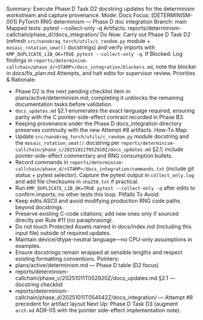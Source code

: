 Summary: Execute Phase D Task D2 docstring updates for the determinism workstream and capture provenance.
Mode: Docs
Focus: [DETERMINISM-001] PyTorch RNG determinism — Phase D doc integration
Branch: main
Mapped tests: pytest --collect-only -q
Artifacts: reports/determinism-callchain/phase_d/<STAMP>/docs_integration/
Do Now: Carry out Phase D Task D2 (refresh `src/nanobrag_torch/utils/c_random.py` module + `mosaic_rotation_umat()` docstrings) and verify imports with `KMP_DUPLICATE_LIB_OK=TRUE pytest --collect-only -q`.
If Blocked: Log findings in `reports/determinism-callchain/phase_d/<STAMP>/docs_integration/blockers.md`, note the blocker in docs/fix_plan.md Attempts, and halt edits for supervisor review.
Priorities & Rationale:
- Phase D2 is the next pending checklist item in plans/active/determinism.md; completing it unblocks the remaining documentation tasks before validation.
- `docs_updates.md` §2.1 enumerates the exact language required, ensuring parity with the C pointer-side-effect contract recorded in Phase B3.
- Keeping provenance under the Phase D docs_integration directory preserves continuity with the new Attempt #8 artifacts.
How-To Map:
- Update `src/nanobrag_torch/utils/c_random.py` module docstring and the `mosaic_rotation_umat()` docstring per `reports/determinism-callchain/phase_c/20251011T052920Z/docs_updates.md` §2.1; include pointer-side-effect commentary and RNG consumption bullets.
- Record commands in `reports/determinism-callchain/phase_d/<STAMP>/docs_integration/commands.txt` (include git status + pytest selector). Capture the pytest output in `collect_only.log` and add file checksums in `sha256.txt` if practical.
- Run `KMP_DUPLICATE_LIB_OK=TRUE pytest --collect-only -q` after edits to confirm imports; no other tests this loop.
Pitfalls To Avoid:
- Keep edits ASCII and avoid modifying production RNG code paths beyond docstrings.
- Preserve existing C-code citations; add new ones only if sourced directly per Rule #11 (no paraphrasing).
- Do not touch Protected Assets named in docs/index.md (including this input file) outside of required updates.
- Maintain device/dtype-neutral language—no CPU-only assumptions in examples.
- Ensure docstrings remain wrapped at sensible lengths and respect existing formatting conventions.
Pointers:
- plans/active/determinism.md — Phase D table (D2 focus)
- reports/determinism-callchain/phase_c/20251011T052920Z/docs_updates.md §2.1 — docstring checklist
- reports/determinism-callchain/phase_d/20251011T054542Z/docs_integration/ — Attempt #8 precedent for artifact layout
Next Up: Phase D Task D3 (augment `arch.md` ADR-05 with the pointer side-effect implementation note).
